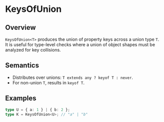# KeysOfUnion

## Overview

`KeysOfUnion<T>` produces the union of property keys across a union type `T`. It
is useful for type-level checks where a union of object shapes must be analyzed
for key collisions.

## Semantics

- Distributes over unions: `T extends any ? keyof T : never`.
- For non-union `T`, results in `keyof T`.

## Examples

```ts
type U = { a: 1 } | { b: 2 };
type K = KeysOfUnion<U>; // "a" | "b"
```

